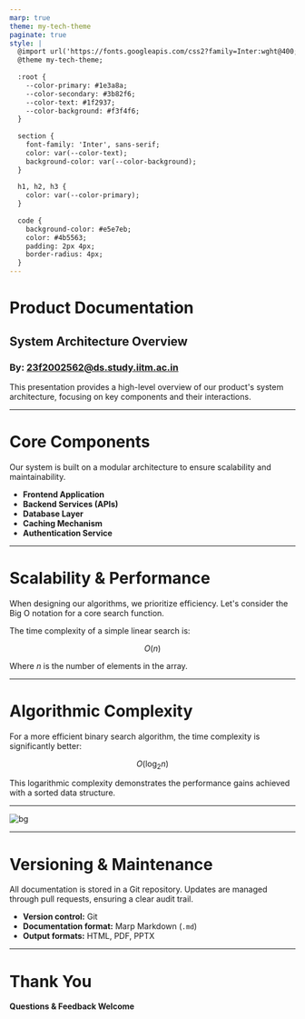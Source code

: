 ```yaml
---
marp: true
theme: my-tech-theme
paginate: true
style: |
  @import url('https://fonts.googleapis.com/css2?family=Inter:wght@400;700&display=swap');
  @theme my-tech-theme;
  
  :root {
    --color-primary: #1e3a8a;
    --color-secondary: #3b82f6;
    --color-text: #1f2937;
    --color-background: #f3f4f6;
  }
  
  section {
    font-family: 'Inter', sans-serif;
    color: var(--color-text);
    background-color: var(--color-background);
  }
  
  h1, h2, h3 {
    color: var(--color-primary);
  }
  
  code {
    background-color: #e5e7eb;
    color: #4b5563;
    padding: 2px 4px;
    border-radius: 4px;
  }
---
```


# Product Documentation

## System Architecture Overview

### By: 23f2002562@ds.study.iitm.ac.in

This presentation provides a high-level overview of our product's system architecture, focusing on key components and their interactions.

---

# Core Components

Our system is built on a modular architecture to ensure scalability and maintainability.

-   **Frontend Application**
-   **Backend Services (APIs)**
-   **Database Layer**
-   **Caching Mechanism**
-   **Authentication Service**

---

# Scalability & Performance

When designing our algorithms, we prioritize efficiency. Let's consider the Big O notation for a core search function.

The time complexity of a simple linear search is:

$$O(n)$$

Where $n$ is the number of elements in the array.

---

# Algorithmic Complexity

For a more efficient binary search algorithm, the time complexity is significantly better:

$$O(\log_2 n)$$

This logarithmic complexity demonstrates the performance gains achieved with a sorted data structure.

---

![bg](https://placehold.co/1920x1080/6b7280/ffffff?text=System%20Diagram%20Here)

---

# Versioning & Maintenance

All documentation is stored in a Git repository. Updates are managed through pull requests, ensuring a clear audit trail.

-   **Version control:** Git
-   **Documentation format:** Marp Markdown (`.md`)
-   **Output formats:** HTML, PDF, PPTX

---

# Thank You

**Questions & Feedback Welcome**
